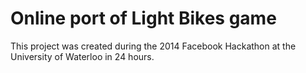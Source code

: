 # Online port of Light Bikes game
This project was created during the 2014 Facebook Hackathon at the University of Waterloo in 24 hours.
